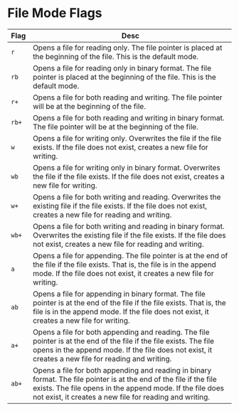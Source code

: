 # File Mode Flags

| Flag  | Desc                                     |
| ----- | ---------------------------------------- |
| `r`   | Opens a file for reading only. The file pointer is placed at the beginning of the file. This is the default mode. |
| `rb`  | Opens a file for reading only in binary format. The file pointer is placed at the beginning of the file. This is the default mode. |
| `r+`  | Opens a file for both reading and writing. The file pointer will be at the beginning of the file. |
| `rb+` | Opens a file for both reading and writing in binary format. The file pointer will be at the beginning of the file. |
| `w`   | Opens a file for writing only. Overwrites the file if the file exists. If the file does not exist, creates a new file for writing. |
| `wb`  | Opens a file for writing only in binary format. Overwrites the file if the file exists. If the file does not exist, creates a new file for writing. |
| `w+`  | Opens a file for both writing and reading. Overwrites the existing file if the file exists. If the file does not exist, creates a new file for reading and writing. |
| `wb+` | Opens a file for both writing and reading in binary format. Overwrites the existing file if the file exists. If the file does not exist, creates a new file for reading and writing. |
| `a`   | Opens a file for appending. The file pointer is at the end of the file if the file exists. That is, the file is in the append mode. If the file does not exist, it creates a new file for writing. |
| `ab`  | Opens a file for appending in binary format. The file pointer is at the end of the file if the file exists. That is, the file is in the append mode. If the file does not exist, it creates a new file for writing. |
| `a+`  | Opens a file for both appending and reading. The file pointer is at the end of the file if the file exists. The file opens in the append mode. If the file does not exist, it creates a new file for reading and writing. |
| `ab+` | Opens a file for both appending and reading in binary format. The file pointer is at the end of the file if the file exists. The file opens in the append mode. If the file does not exist, it creates a new file for reading and writing. |